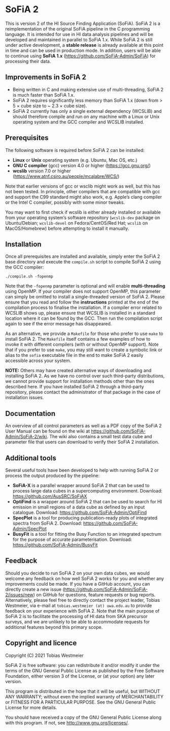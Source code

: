 # SoFiA 2

This is version 2 of the HI Source Finding Application (SoFiA). SoFiA 2 is a reimplementation of the original SoFiA pipeline in the C programming language. It is intended for use in HI data analysis pipelines and will be developed and maintained in parallel to SoFiA 1.x. While SoFiA 2 is still under active development, a **stable release** is already available at this point in time and can be used in production mode. In addition, users will be able to continue using **SoFiA 1.x** (https://github.com/SoFiA-Admin/SoFiA) for processing their data.


## Improvements in SoFiA 2

* Being written in C and making extensive use of multi-threading, SoFiA 2 is much faster than SoFiA 1.x.
* SoFiA 2 requires significantly less memory than SoFiA 1.x (down from > 5 × cube size to ~ 2.3 × cube size).
* SoFiA 2 currently has only a single external dependency (WCSLIB) and should therefore compile and run on any machine with a Linux or Unix operating system and the GCC compiler and WCSLIB installed.


## Prerequisites

The following software is required before SoFiA 2 can be installed:

* **Linux** or **Unix** operating system (e.g. Ubuntu, Mac OS, etc.)
* **GNU C compiler** (gcc) version 4.0 or higher (https://gcc.gnu.org/)
* **wcslib** version 7.0 or higher (https://www.atnf.csiro.au/people/mcalabre/WCS/)

Note that earlier versions of gcc or wsclib might work as well, but this has not been tested. In principle, other compilers that are compatible with gcc and support the C99 standard might also work, e.g. Apple’s clang compiler or the Intel C compiler, possibly with some minor tweaks.

You may want to first check if wcslib is either already installed or available from your operating system’s software repository (`wcslib-dev` package on Ubuntu/Debian; `wcslib-devel` on Fedora/CentOS/Red Hat; `wcslib` on MacOS/Homebrew) before attempting to install it manually.

## Installation

Once all prerequisites are installed and available, simply enter the SoFiA 2 base directory and execute the `compile.sh` script to compile SoFiA 2 using the GCC compiler:

`./compile.sh -fopenmp`

Note that the `-fopenmp` parameter is optional and will enable **multi-threading** using OpenMP. If your compiler does not support OpenMP, this parameter can simply be omitted to install a single-threaded version of SoFiA 2. Please ensure that you read and follow the **instructions** printed at the end of the compilation process to finalise the installation. If a compiler error related to WCSLIB shows up, please ensure that WCSLIB is installed in a standard location where it can be found by the GCC. Then run the compilation script again to see if the error message has disappeared.

As an alternative, we provide a `Makefile` for those who prefer to use `make` to install SoFiA 2. The `Makefile` itself contains a few examples of how to invoke it with different compilers (with or without OpenMP support). Note that if you prefer to use `make`, you may still want to create a symbolic link or alias to the `sofia` executable file in the end to make SoFiA 2 easily accessible across your system.

**NOTE:** Others may have created alternative ways of downloading and installing SoFiA 2. As we have no control over such third-party distributions, we cannot provide support for installation methods other than the ones described here. If you have installed SoFiA 2 through a third-party repository, please contact the administrator of that package in the case of installation issues.


## Documentation

An overview of all control parameters as well as a PDF copy of the SoFiA 2 User Manual can be found on the wiki at https://github.com/SoFiA-Admin/SoFiA-2/wiki. The wiki also contains a small test data cube and parameter file that users can download to verify their SoFiA 2 installation.


## Additional tools

Several useful tools have been developed to help with running SoFiA 2 or process the output produced by the pipeline:

* **SoFiA-X** is a parallel wrapper around SoFiA 2 that can be used to process large data cubes in a supercomputing environment.
  Download: https://github.com/AusSRC/SoFiAX
* **OptiFind** is a wrapper around SoFiA 2 that can be used to search for HI emission in small regions of a data cube as defined by an input catalogue.
  Download: https://github.com/SoFiA-Admin/OptiFind
* **SpecPlot** is a tool for producing publication-ready plots of integrated spectra from SoFiA 2.
  Download: https://github.com/SoFiA-Admin/SpecPlot
* **BusyFit** is a tool for fitting the Busy Function to an integrated spectrum for the purpose of accurate parameterisation.
  Download: https://github.com/SoFiA-Admin/BusyFit


## Feedback

Should you decide to run SoFiA 2 on your own data cubes, we would welcome any feedback on how well SoFiA 2 works for you and whether any improvements could be made. If you have a GitHub account, you can directly create a new issue (https://github.com/SoFiA-Admin/SoFiA-2/issues/new) on GitHub for questions, feature requests or bug reports. Alternatively, please feel free to directly contact the project leader, Tobias Westmeier, via e-mail at `tobias.westmeier (at) uwa.edu.au` to provide feedback on your experience with SoFiA 2. Note that the main purpose of SoFiA 2 is to facilitate the processing of HI data from SKA precursor surveys, and we are unlikely to be able to accommodate requests for additional features beyond this primary scope.


## Copyright and licence

Copyright (C) 2021 Tobias Westmeier

SoFiA 2 is free software: you can redistribute it and/or modify it under the terms of the GNU General Public License as published by the Free Software Foundation, either version 3 of the License, or (at your option) any later version.

This program is distributed in the hope that it will be useful, but WITHOUT ANY WARRANTY; without even the implied warranty of MERCHANTABILITY or FITNESS FOR A PARTICULAR PURPOSE. See the GNU General Public License for more details.

You should have received a copy of the GNU General Public License  along with this program. If not, see http://www.gnu.org/licenses/.

